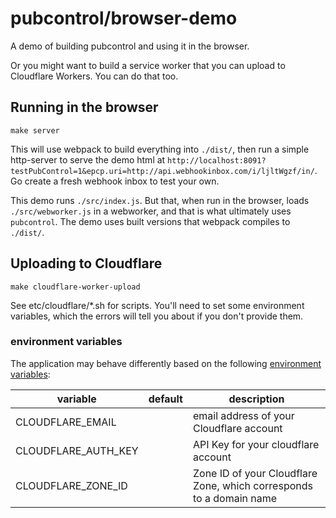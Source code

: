 # pubcontrol/browser-demo

A demo of building pubcontrol and using it in the browser.

Or you might want to build a service worker that you can upload to Cloudflare Workers. You can do that too.

## Running in the browser

```
make server
```

This will use webpack to build everything into `./dist/`, then run a simple http-server to serve the demo html at `http://localhost:8091?testPubControl=1&epcp.uri=http://api.webhookinbox.com/i/ljltWgzf/in/`. Go create a fresh webhook inbox to test your own.

This demo runs `./src/index.js`. But that, when run in the browser, loads `./src/webworker.js` in a webworker, and that is what ultimately uses `pubcontrol`. The demo uses built versions that webpack compiles to `./dist/`.

## Uploading to Cloudflare

`make cloudflare-worker-upload`

See etc/cloudflare/*.sh for scripts. You'll need to set some environment variables, which the errors will tell you about if you don't provide them.

### environment variables

The application may behave differently based on the following [environment variables](https://en.wikipedia.org/wiki/Environment_variable):

| variable 	| default 	| description 	|
|----------	|---------	|-------------	|
| CLOUDFLARE_EMAIL   |  | email address of your Cloudflare account |
| CLOUDFLARE_AUTH_KEY | | API Key for your cloudflare account |
| CLOUDFLARE_ZONE_ID | | Zone ID of your Cloudflare Zone, which corresponds to a domain name |
